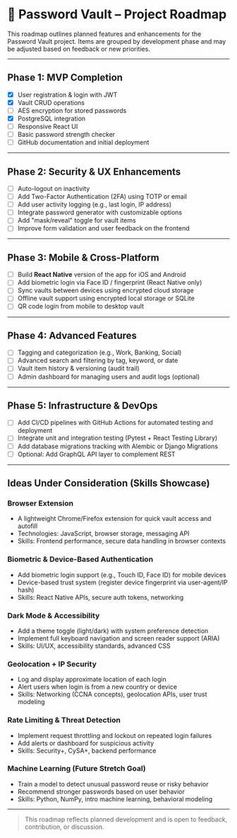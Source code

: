 # 📍 Password Vault – Project Roadmap

This roadmap outlines planned features and enhancements for the Password Vault project. Items are grouped by development phase and may be adjusted based on feedback or new priorities.

---

## Phase 1: MVP Completion

- [x] User registration & login with JWT
- [x] Vault CRUD operations
- [ ] AES encryption for stored passwords
- [x] PostgreSQL integration
- [ ] Responsive React UI
- [ ] Basic password strength checker
- [ ] GitHub documentation and initial deployment

---

## Phase 2: Security & UX Enhancements

- [ ] Auto-logout on inactivity
- [ ] Add Two-Factor Authentication (2FA) using TOTP or email
- [ ] Add user activity logging (e.g., last login, IP address)
- [ ] Integrate password generator with customizable options
- [ ] Add "mask/reveal" toggle for vault items
- [ ] Improve form validation and user feedback on the frontend

---

## Phase 3: Mobile & Cross-Platform

- [ ] Build **React Native** version of the app for iOS and Android
- [ ] Add biometric login via Face ID / fingerprint (React Native only)
- [ ] Sync vaults between devices using encrypted cloud storage
- [ ] Offline vault support using encrypted local storage or SQLite
- [ ] QR code login from mobile to desktop vault

---

## Phase 4: Advanced Features

- [ ] Tagging and categorization (e.g., Work, Banking, Social)
- [ ] Advanced search and filtering by tag, keyword, or date
- [ ] Vault item history & versioning (audit trail)
- [ ] Admin dashboard for managing users and audit logs (optional)

---

## Phase 5: Infrastructure & DevOps

- [ ] Add CI/CD pipelines with GitHub Actions for automated testing and deployment
- [ ] Integrate unit and integration testing (Pytest + React Testing Library)
- [ ] Add database migrations tracking with Alembic or Django Migrations
- [ ] Optional: Add GraphQL API layer to complement REST

---

## Ideas Under Consideration (Skills Showcase)

### Browser Extension
- A lightweight Chrome/Firefox extension for quick vault access and autofill
- Technologies: JavaScript, browser storage, messaging API
- Skills: Frontend performance, secure data handling in browser contexts

### Biometric & Device-Based Authentication
- Add biometric login support (e.g., Touch ID, Face ID) for mobile devices
- Device-based trust system (register device fingerprint via user-agent/IP hash)
- Skills: React Native APIs, secure auth tokens, networking

### Dark Mode & Accessibility
- Add a theme toggle (light/dark) with system preference detection
- Implement full keyboard navigation and screen reader support (ARIA)
- Skills: UI/UX, accessibility standards, advanced CSS

### Geolocation + IP Security
- Log and display approximate location of each login
- Alert users when login is from a new country or device
- Skills: Networking (CCNA concepts), geolocation APIs, user trust modeling

### Rate Limiting & Threat Detection
- Implement request throttling and lockout on repeated login failures
- Add alerts or dashboard for suspicious activity
- Skills: Security+, CySA+, backend performance

### Machine Learning (Future Stretch Goal)
- Train a model to detect unusual password reuse or risky behavior
- Recommend stronger passwords based on user behavior
- Skills: Python, NumPy, intro machine learning, behavioral modeling

---

> This roadmap reflects planned development and is open to feedback, contribution, or discussion.
